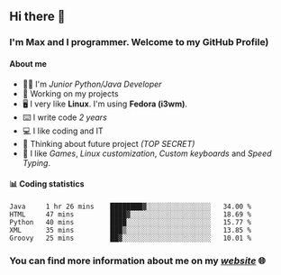 ## Hi there 👋
### I'm Max and I programmer. Welcome to my GitHub Profile)

#### **About me**
- 👨‍💻 I'm _Junior Python/Java Developer_
- 📁 Working on my projects
- 🖥️ I very like **Linux**. I'm using **Fedora (i3wm)**.
- ⌨️ I write code _2 years_
- 💻 I like coding and IT
- 📃 Thinking about future project _(TOP SECRET)_
- 👾 I like _Games_, _Linux customization_, _Custom keyboards_ and _Speed Typing_.

#### 📊 **Coding statistics**
<!--START_SECTION:waka-->
```text
Java     1 hr 26 mins    ████████▓░░░░░░░░░░░░░░░░   34.00 % 
HTML     47 mins         ████▓░░░░░░░░░░░░░░░░░░░░   18.69 % 
Python   40 mins         ████░░░░░░░░░░░░░░░░░░░░░   15.77 % 
XML      35 mins         ███▒░░░░░░░░░░░░░░░░░░░░░   13.85 % 
Groovy   25 mins         ██▓░░░░░░░░░░░░░░░░░░░░░░   10.01 % 
```
<!--END_SECTION:waka-->

### **You can find more information about me on my _[website](https://merive.herokuapp.com/)_ 🌐**

